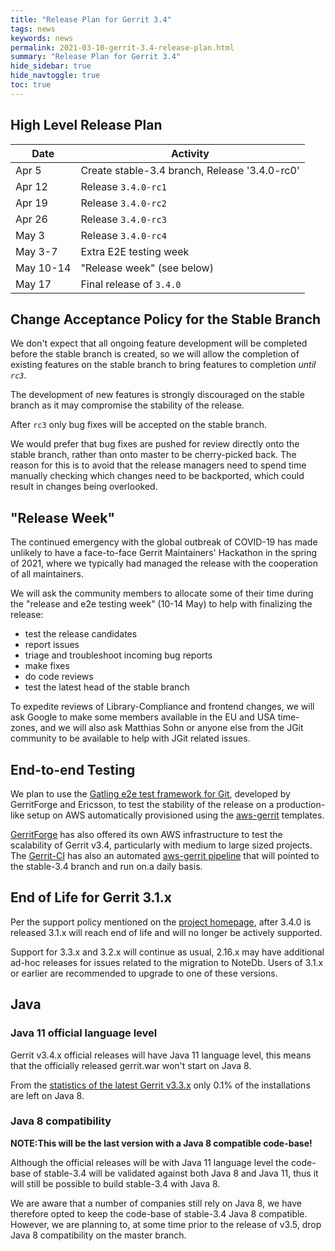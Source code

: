 ```yaml
---
title: "Release Plan for Gerrit 3.4"
tags: news
keywords: news
permalink: 2021-03-10-gerrit-3.4-release-plan.html
summary: "Release Plan for Gerrit 3.4"
hide_sidebar: true
hide_navtoggle: true
toc: true
---
```


## High Level Release Plan

| Date      | Activity                                           |
|-----------|----------------------------------------------------|
| Apr 5     | Create stable-3.4 branch, Release '3.4.0-rc0'      |
| Apr 12    | Release `3.4.0-rc1`                                |
| Apr 19    | Release `3.4.0-rc2`                                |
| Apr 26    | Release `3.4.0-rc3`                                |
| May 3     | Release `3.4.0-rc4`                                |
| May 3-7   | Extra E2E testing week                             |
| May 10-14 | "Release week" (see below)                         |
| May 17    | Final release of `3.4.0`                           |

## Change Acceptance Policy for the Stable Branch

We don't expect that all ongoing feature development will be completed before
the stable branch is created, so we will allow the completion of existing features
on the stable branch to bring features to completion *until `rc3`*.

The development of new features is strongly discouraged on the stable branch
as it may compromise the stability of the release.

After `rc3` only bug fixes will be accepted on the stable branch.

We would prefer that bug fixes are pushed for review directly onto the stable
branch, rather than onto master to be cherry-picked back. The reason for this
is to avoid that the release managers need to spend time manually checking
which changes need to be backported, which could result in changes being
overlooked.

## "Release Week"

The continued emergency with the global outbreak of COVID-19 has made unlikely
to have a face-to-face Gerrit Maintainers' Hackathon in the spring of 2021,
where we typically had managed the release with the cooperation of all
maintainers.

We will ask the community members to allocate some of their time during the
"release and e2e testing week" (10-14 May) to help with finalizing the release:

- test the release candidates
- report issues
- triage and troubleshoot incoming bug reports
- make fixes
- do code reviews
- test the latest head of the stable branch

To expedite reviews of Library-Compliance and frontend changes, we will ask
Google to make some members available in the EU and USA time-zones, and we will
also ask Matthias Sohn or anyone else from the JGit community to be available to
help with JGit related issues.

## End-to-end Testing

We plan to use the
[Gatling e2e test framework for Git](https://gerrit-review.googlesource.com/Documentation/dev-e2e-tests.html),
developed by GerritForge and Ericsson, to test the stability of the release on a production-like
setup on AWS automatically provisioned using the [aws-gerrit](https://gerrit.googlesource.com/aws-gerrit)
templates.

[GerritForge](https://www.gerritforge.com) has also offered its own AWS infrastructure to test the
scalability of Gerrit v3.4, particularly with medium to large sized projects.
The [Gerrit-CI](https://gerrit-ci.gerritforge.com) has also an automated
[aws-gerrit pipeline](https://gerrit-ci.gerritforge.com/job/gatling-gerrit-test/)
that will pointed to the stable-3.4 branch and run on.a daily basis.

## End of Life for Gerrit 3.1.x

Per the support policy mentioned on the
[project homepage](https://www.gerritcodereview.com/support.html#supported-versions),
after 3.4.0 is released 3.1.x will reach end of life and will no longer be
actively supported.

Support for 3.3.x and 3.2.x will continue as usual, 2.16.x may have additional ad-hoc
releases for issues related to the migration to NoteDb.
Users of 3.1.x or earlier are recommended to upgrade to one of these versions.

## Java

### Java 11 official language level

Gerrit v3.4.x official releases will have Java 11 language level, this means
that the officially released gerrit.war won't start on Java 8.

From the [statistics of the latest Gerrit v3.3.x](https://www.gerritcodereview.com/2021-03-09-esc-minutes.html#gerrit-v33-and-double-release-on-java-8)
only 0.1% of the installations are left on Java 8.

### Java 8 compatibility

__NOTE:This will be the last version with a Java 8 compatible code-base!__

Although the official releases will be with Java 11 language level the
code-base of stable-3.4 will be validated against both Java 8 and Java 11,
thus it will still be possible to build stable-3.4 with Java 8.

We are aware that a number of companies still rely on Java 8, we have
therefore opted to keep the code-base of stable-3.4 Java 8 compatible.
However, we are planning to, at some time prior to the release of v3.5, drop Java 8
compatibility on the master branch.
